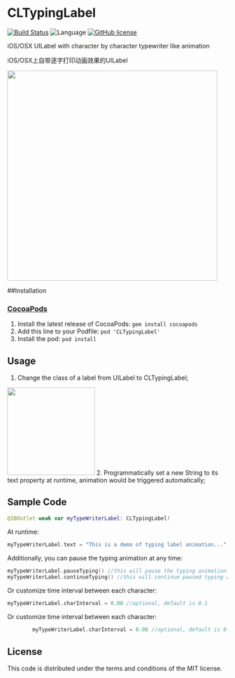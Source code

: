 # CLTypingLabel

[![Build Status](https://travis-ci.org/l800891/CLTypingLabel.svg?branch=master)](https://travis-ci.org/l800891/CLTypingLabel)
![Language](https://img.shields.io/badge/iOS/OSX-Swift%202-orange.svg)
[![GitHub license](https://img.shields.io/github/license/mashape/apistatus.svg)](https://github.com/l800891/LeetcodeInSwift.git)

iOS/OSX UILabel with character by character typewriter like animation

iOS/OSX上自带逐字打印动画效果的UILabel

<img src="https://raw.githubusercontent.com/l800891/CLTypingLabel/master/Files/demogiff.gif" width=480>

##Installation

### [CocoaPods](http://cocoapods.org)

1. Install the latest release of CocoaPods: `gem install cocoapods`
2. Add this line to your Podfile: `pod 'CLTypingLabel'`
3. Install the pod: `pod install`

## Usage

1. Change the class of a label from UILabel to CLTypingLabel;

<img src="https://raw.githubusercontent.com/l800891/CLTypingLabel/master/Files/UILabelShot.png" width=200>
2. Programmatically set a new String to its text property at runtime, animation would be triggered automatically;

## Sample Code

```swift
@IBOutlet weak var myTypeWriterLabel: CLTypingLabel!
```
At runtime:
```swift
myTypeWriterLabel.text = "This is a demo of typing label animation..."

```
Additionally, you can pause the typing animation at any time:
```swift
myTypeWriterLabel.pauseTyping() //this will pause the typing animation
myTypeWriterLabel.continueTyping() //this will continue paused typing animation
```
Or customize time interval between each character:
```swift
myTypeWriterLabel.charInterval = 0.08 //optional, default is 0.1
```
Or customize time interval between each character:
```swift
        myTypeWriterLabel.charInterval = 0.08 //optional, default is 0.1
```

## License

This code is distributed under the terms and conditions of the MIT license.